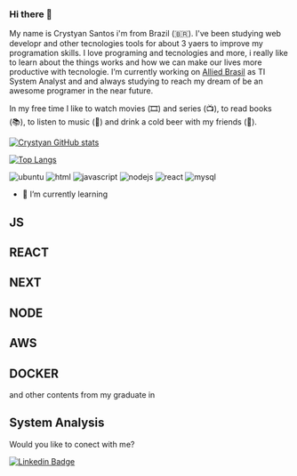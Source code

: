 ### Hi there 👋

My name is Crystyan Santos i'm from Brazil (🇧🇷). I've been studying web developr and other tecnologies tools for about 3 yaers to improve my programation skills. I love programing and tecnologies and more, i really like to learn about the things works and how we can make our lives more productive with tecnologie. I’m currently working on [Allied Brasil](https://www.alliedbrasil.com.br/) as TI System Analyst and and always studying to reach my dream of be an awesome programer in the near future. 

In my free time I like to watch movies (🎞️) and series (📺), to read books (📚), to listen to music (🎵) and  drink a cold beer with my friends (🍺).

[![Crystyan GitHub stats](https://github-readme-stats.vercel.app/api?username=CrystyanSantos9&theme=dark&show_icons=true)](https://github.com/CrystyanSantos9/github-readme-stats)

[![Top Langs](https://github-readme-stats.vercel.app/api/top-langs/?username=CrystyanSantos9&layout=compact)](https://github.com/CrystyanSantos9/github-readme-stats)

![ubuntu](https://img.shields.io/badge/Ubuntu-E95420?style=for-the-badge&logo=ubuntu&logoColor=white)
![html](https://img.shields.io/badge/HTML-239120?style=for-the-badge&logo=html5&logoColor=white)
![javascript](https://img.shields.io/badge/JavaScript-F7DF1E?style=for-the-badge&logo=javascript&logoColor=black)
![nodejs](https://img.shields.io/badge/Node.js-43853D?style=for-the-badge&logo=node.js&logoColor=white)
![react](https://img.shields.io/badge/React-20232A?style=for-the-badge&logo=react&logoColor=61DAFB)
![mysql](https://img.shields.io/badge/MySQL-00000F?style=for-the-badge&logo=mysql&logoColor=white)

- 🌱 I’m currently learning 
## JS 
## REACT 
## NEXT 
## NODE 
## AWS
## DOCKER 
and other contents from my graduate in 
## System Analysis

Would you like to conect with me?

[![Linkedin Badge](https://img.shields.io/badge/-LinkedIn-blue?style=flat-square&logo=Linkedin&logoColor=white&link=https://www.linkedin.com/in/felipefialho)](https://www.linkedin.com/in/crystyan-santos-56a3943b/)






